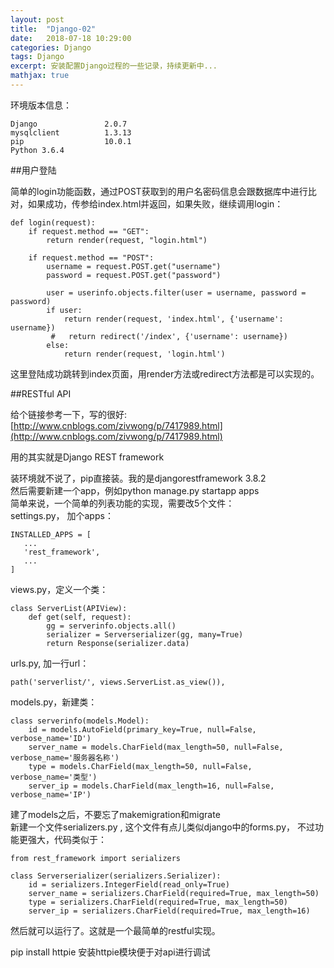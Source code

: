 ```yaml
---
layout: post
title:  "Django-02"
date:   2018-07-18 10:29:00
categories: Django
tags: Django
excerpt: 安装配置Django过程的一些记录，持续更新中...
mathjax: true
---
```


环境版本信息：   
```
Django               2.0.7    
mysqlclient          1.3.13    
pip                  10.0.1   
Python 3.6.4
```


##用户登陆     

简单的login功能函数，通过POST获取到的用户名密码信息会跟数据库中进行比对，如果成功，传参给index.html并返回，如果失败，继续调用login：
```
def login(request):
    if request.method == "GET":
        return render(request, "login.html")

    if request.method == "POST":
        username = request.POST.get("username")
        password = request.POST.get("password")

        user = userinfo.objects.filter(user = username, password = password)
        if user:
            return render(request, 'index.html', {'username': username})
         #   return redirect('/index', {'username': username})
        else:
            return render(request, 'login.html')
```
这里登陆成功跳转到index页面，用render方法或redirect方法都是可以实现的。

##RESTful API

给个链接参考一下，写的很好:    
[http://www.cnblogs.com/zivwong/p/7417989.html](http://www.cnblogs.com/zivwong/p/7417989.html)      

用的其实就是Django REST framework     
   
装环境就不说了，pip直接装。我的是djangorestframework  3.8.2     
然后需要新建一个app，例如python manage.py startapp apps     
简单来说，一个简单的列表功能的实现，需要改5个文件：     
settings.py， 加个apps：
```
INSTALLED_APPS = [
   ...
   'rest_framework',
   ...
]
```
views.py，定义一个类：
```
class ServerList(APIView):
    def get(self, request):
        gg = serverinfo.objects.all()
        serializer = Serverserializer(gg, many=True)
        return Response(serializer.data)
```
urls.py, 加一行url：
```
path('serverlist/', views.ServerList.as_view()),
```
models.py，新建类：
```
class serverinfo(models.Model):
    id = models.AutoField(primary_key=True, null=False, verbose_name='ID')
    server_name = models.CharField(max_length=50, null=False, verbose_name='服务器名称')
    type = models.CharField(max_length=50, null=False, verbose_name='类型')
    server_ip = models.CharField(max_length=16, null=False, verbose_name='IP')
```
建了models之后，不要忘了makemigration和migrate    
新建一个文件serializers.py , 这个文件有点儿类似django中的forms.py， 不过功能更强大，代码类似于：
```
from rest_framework import serializers

class Serverserializer(serializers.Serializer):
    id = serializers.IntegerField(read_only=True)
    server_name = serializers.CharField(required=True, max_length=50)
    type = serializers.CharField(required=True, max_length=50)
    server_ip = serializers.CharField(required=True, max_length=16)
```
然后就可以运行了。这就是一个最简单的restful实现。


pip install httpie  安装httpie模块便于对api进行调试    



